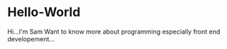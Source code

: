 # Hello-World

Hi...I'm Sam
Want to know more about programming 
especially front end developement...
